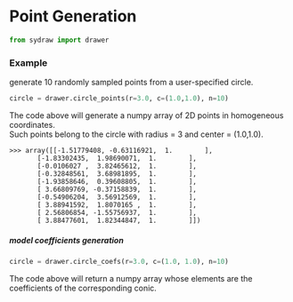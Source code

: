 
# Point Generation

```python
from sydraw import drawer
```
### Example 

generate 10 randomly sampled points from a user-specified circle.
```python
circle = drawer.circle_points(r=3.0, c=(1.0,1.0), n=10)
```

The code above will generate a numpy array of 2D points in homogeneous coordinates.   
Such points belong to the circle with radius = 3 and center = (1.0,1.0).
```
>>> array([[-1.51779408, -0.63116921,  1.        ],
       [-1.83302435,  1.98690071,  1.        ],
       [-0.0106027 ,  3.82465612,  1.        ],
       [-0.32848561,  3.68981895,  1.        ],
       [-1.93858646,  0.39608805,  1.        ],
       [ 3.66809769, -0.37158839,  1.        ],
       [-0.54906204,  3.56912569,  1.        ],
       [ 3.88941592,  1.8070165 ,  1.        ],
       [ 2.56806854, -1.55756937,  1.        ],
       [ 3.88477601,  1.82344847,  1.        ]])
```


##### model coefficients generation
```python
circle = drawer.circle_coefs(r=3.0, c=(1.0, 1.0), n=10)
```
The code above will return a numpy array whose elements are the coefficients of the corresponding conic.
